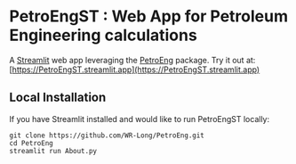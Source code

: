 # PetroEngST : Web App for Petroleum Engineering calculations
A [Streamlit](https://streamlit.io) web app leveraging the [PetroEng](https://github.com/WR-Long/PetroEng) package. Try it out at: [https://PetroEngST.streamlit.app](https://PetroEngST.streamlit.app)

## Local Installation
If you have Streamlit installed and would like to run PetroEngST locally:
```
git clone https://github.com/WR-Long/PetroEng.git
cd PetroEng
streamlit run About.py
```